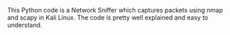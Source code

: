 This Python code is a Network Sniffer which captures packets using nmap and scapy in Kali Linux. The code is pretty well explained and easy to understand.
